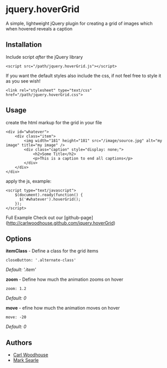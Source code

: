 # jquery.hoverGrid

A simple, lightweight jQuery plugin for creating a grid of images which when hovered reveals a caption

## Installation

Include script *after* the jQuery library

    <script src="/path/jquery.hoverGrid.js"></script>
	
If you want the default styles also include the css, if not feel free to style it as you see wish!

	<link rel="stylesheet" type="text/css" href="/path/jquery.hoverGrid.css">

## Usage

create the html markup for the grid in your file

	<div id="whatever">
		<div class="item">
			<img width="181" height="181" src="/image/source.jpg" alt="my image" title="my image" />
			<div class="caption" style="display: none;">
				<h2>Some Title</h2>
				<p>This is a caption to end all captions</p>
			</div>
		</div>                 
	</div>

apply the js, example:

	<script type="text/javascript">
		$(document).ready(function() {
		  $('#whatever').hoverGrid();
		});
	</script>
	

Full Example
	Check out our [github-page] (http://carlwoodhouse.github.com/jquery.hoverGrid)
	
## Options
**itemClass** - Define a class for the grid items

    closeButton: '.alternate-class'
	
*Default: '.item'*

**zoom** - Define how much the animation zooms on hover

	zoom: 1.2
   
*Default: 0*
 
 **move** - efine how much the animation moves on hover
 
	move: -20

*Default: 0*
  
## Authors

* [Carl Woodhouse](https://github.com/carlwoodhouse)
* [Mark Searle](https://github.com/marksearle)
